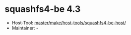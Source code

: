 # squashfs4-be 4.3
  - Host-Tool: [master/make/host-tools/squashfs4-be-host/](https://github.com/Freetz-NG/freetz-ng/tree/master/make/host-tools/squashfs4-be-host/)
  - Maintainer: -

